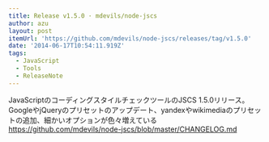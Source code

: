```yaml
---
title: Release v1.5.0 · mdevils/node-jscs
author: azu
layout: post
itemUrl: 'https://github.com/mdevils/node-jscs/releases/tag/v1.5.0'
date: '2014-06-17T10:54:11.919Z'
tags:
  - JavaScript
  - Tools
  - ReleaseNote
---
```

JavaScriptのコーディングスタイルチェックツールのJSCS 1.5.0リリース。
GoogleやjQueryのプリセットのアップデート、yandexやwikimediaのプリセットの追加、細かいオプションが色々増えている
https://github.com/mdevils/node-jscs/blob/master/CHANGELOG.md
